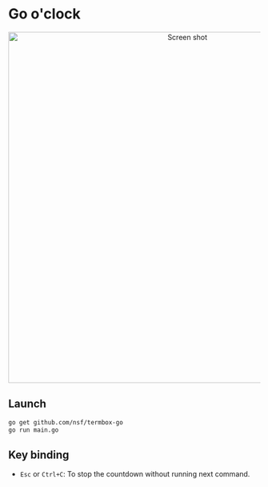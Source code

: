 # Go o'clock

<p align="center"><img src="https://giphy.com/gifs/LqBuVa6H58mm31PdIS" width="700" alt="Screen shot"></p>

## Launch

```bash
go get github.com/nsf/termbox-go
go run main.go
```

## Key binding

- `Esc` or `Ctrl+C`: To stop the countdown without running next command.
